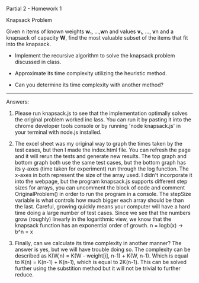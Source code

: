 Partial 2 - Homework 1

Knapsack Problem

Given n items of known weights **w**₁, ...,**w**n and values **v**₁, ..., **v**n and
a knapsack of capacity **W**, find the most valuable subset of the items that fit into the knapsack.

- Implement the recursive algorithm to solve the knapsack problem discussed in class.

- Approximate its time complexity utilizing the heuristic method.

- Can you determine its time complexity with another method?

---

Answers:

1. Please run knapsack.js to see that the implementation optimally solves the original problem worked inc lass. You can run it by pasting it into the chrome developer tools console or by running 'node knapsack.js' in your terminal with node.js installed.

2. The excel sheet was my original way to graph the times taken by the test cases, but then I made the index.html file. You can refresh the page and it will rerun the tests and generate new results. The top graph and bottom graph both use the same test cases, but the bottom graph has its y-axes (time taken for experiment) run through the log function. The x-axes in both represent the size of the array used. I didn't incorporate it into the webpage, but the program knapsack.js supports different step sizes for arrays, you can uncomment the block of code and comment OriginalProblem() in order to run the program in a console. The stepSize variable is what controls how much bigger each array should be than the last. Careful, growing quickly means your computer will have a hard time doing a large number of test cases. Since we see that the numbers grow (roughly) linearly in the logarithmic view, we know that the knapsack function has an exponential order of growth. n = logb(x) -> b^n = x

3. Finally, can we calculate its time complexity in another manner? The answer is yes, but we will have trouble doing so. The complexity can be described as K(W,n) = K(W - weight[i], n-1) + K(W, n-1). Which is equal to K(n) = K(n-1) + K(n-1), which is equal to 2K(n-1). This can be solved further using the substition method but it will not be trivial to further reduce.


